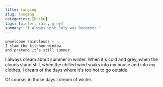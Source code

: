```yaml
---
title: Longing
slug: longing
categories: [haiku]
tags: [winter, rain, grey]
summary: "I always wish July was December."
---
```


```
unwelcome rainclouds —
I slam the kitchen window
and pretend it’s still summer
```

I always dream about summer in winter.
When it's cold and grey, when the clouds stand still, when the chilled wind soaks into my house and into my clothes, I dream of the days where it's too hot to go outside.

Of course, in those days I dream of winter.
